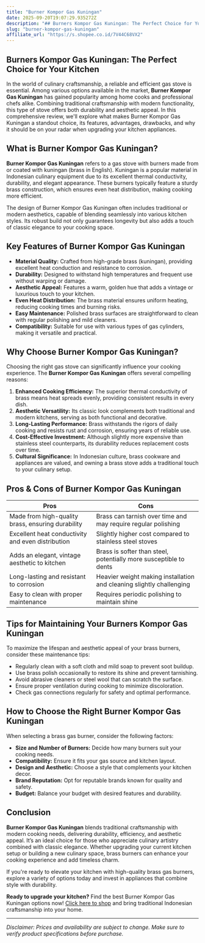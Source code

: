 ```yaml
---
title: "Burner Kompor Gas Kuningan"
date: 2025-09-20T19:07:29.935272Z
description: "## Burners Kompor Gas Kuningan: The Perfect Choice for Your Kitchen..."
slug: "burner-kompor-gas-kuningan"
affiliate_url: "https://s.shopee.co.id/7V44C68VX2"
---
```

## Burners Kompor Gas Kuningan: The Perfect Choice for Your Kitchen

In the world of culinary craftsmanship, a reliable and efficient gas stove is essential. Among various options available in the market, **Burner Kompor Gas Kuningan** has gained popularity among home cooks and professional chefs alike. Combining traditional craftsmanship with modern functionality, this type of stove offers both durability and aesthetic appeal. In this comprehensive review, we'll explore what makes Burner Kompor Gas Kuningan a standout choice, its features, advantages, drawbacks, and why it should be on your radar when upgrading your kitchen appliances.

## What is Burner Kompor Gas Kuningan?

**Burner Kompor Gas Kuningan** refers to a gas stove with burners made from or coated with kuningan (brass in English). Kuningan is a popular material in Indonesian culinary equipment due to its excellent thermal conductivity, durability, and elegant appearance. These burners typically feature a sturdy brass construction, which ensures even heat distribution, making cooking more efficient.

The design of Burner Kompor Gas Kuningan often includes traditional or modern aesthetics, capable of blending seamlessly into various kitchen styles. Its robust build not only guarantees longevity but also adds a touch of classic elegance to your cooking space.

## Key Features of Burner Kompor Gas Kuningan

- **Material Quality:** Crafted from high-grade brass (kuningan), providing excellent heat conduction and resistance to corrosion.
- **Durability:** Designed to withstand high temperatures and frequent use without warping or damage.
- **Aesthetic Appeal:** Features a warm, golden hue that adds a vintage or luxurious touch to your kitchen.
- **Even Heat Distribution:** The brass material ensures uniform heating, reducing cooking times and burning risks.
- **Easy Maintenance:** Polished brass surfaces are straightforward to clean with regular polishing and mild cleaners.
- **Compatibility:** Suitable for use with various types of gas cylinders, making it versatile and practical.

## Why Choose Burner Kompor Gas Kuningan?

Choosing the right gas stove can significantly influence your cooking experience. The **Burner Kompor Gas Kuningan** offers several compelling reasons:

1. **Enhanced Cooking Efficiency:** The superior thermal conductivity of brass means heat spreads evenly, providing consistent results in every dish.
2. **Aesthetic Versatility:** Its classic look complements both traditional and modern kitchens, serving as both functional and decorative.
3. **Long-Lasting Performance:** Brass withstands the rigors of daily cooking and resists rust and corrosion, ensuring years of reliable use.
4. **Cost-Effective Investment:** Although slightly more expensive than stainless steel counterparts, its durability reduces replacement costs over time.
5. **Cultural Significance:** In Indonesian culture, brass cookware and appliances are valued, and owning a brass stove adds a traditional touch to your culinary setup.

## Pros & Cons of Burner Kompor Gas Kuningan

| **Pros**                                              | **Cons**                                                       |
|--------------------------------------------------------|----------------------------------------------------------------|
| Made from high-quality brass, ensuring durability     | Brass can tarnish over time and may require regular polishing |
| Excellent heat conductivity and even distribution     | Slightly higher cost compared to stainless steel stoves       |
| Adds an elegant, vintage aesthetic to kitchen        | Brass is softer than steel, potentially more susceptible to dents |
| Long-lasting and resistant to corrosion             | Heavier weight making installation and cleaning slightly challenging |
| Easy to clean with proper maintenance                | Requires periodic polishing to maintain shine                |

## Tips for Maintaining Your Burners Kompor Gas Kuningan

To maximize the lifespan and aesthetic appeal of your brass burners, consider these maintenance tips:

- Regularly clean with a soft cloth and mild soap to prevent soot buildup.
- Use brass polish occasionally to restore its shine and prevent tarnishing.
- Avoid abrasive cleaners or steel wool that can scratch the surface.
- Ensure proper ventilation during cooking to minimize discoloration.
- Check gas connections regularly for safety and optimal performance.

## How to Choose the Right Burner Kompor Gas Kuningan

When selecting a brass gas burner, consider the following factors:

- **Size and Number of Burners:** Decide how many burners suit your cooking needs.
- **Compatibility:** Ensure it fits your gas source and kitchen layout.
- **Design and Aesthetic:** Choose a style that complements your kitchen decor.
- **Brand Reputation:** Opt for reputable brands known for quality and safety.
- **Budget:** Balance your budget with desired features and durability.

## Conclusion

**Burner Kompor Gas Kuningan** blends traditional craftsmanship with modern cooking needs, delivering durability, efficiency, and aesthetic appeal. It’s an ideal choice for those who appreciate culinary artistry combined with classic elegance. Whether upgrading your current kitchen setup or building a new culinary space, brass burners can enhance your cooking experience and add timeless charm.

If you're ready to elevate your kitchen with high-quality brass gas burners, explore a variety of options today and invest in appliances that combine style with durability.

**Ready to upgrade your kitchen?** Find the best Burner Kompor Gas Kuningan options now! [Click here to shop](https://s.shopee.co.id/7V44C68VX2) and bring traditional Indonesian craftsmanship into your home.

---

*Disclaimer: Prices and availability are subject to change. Make sure to verify product specifications before purchase.*